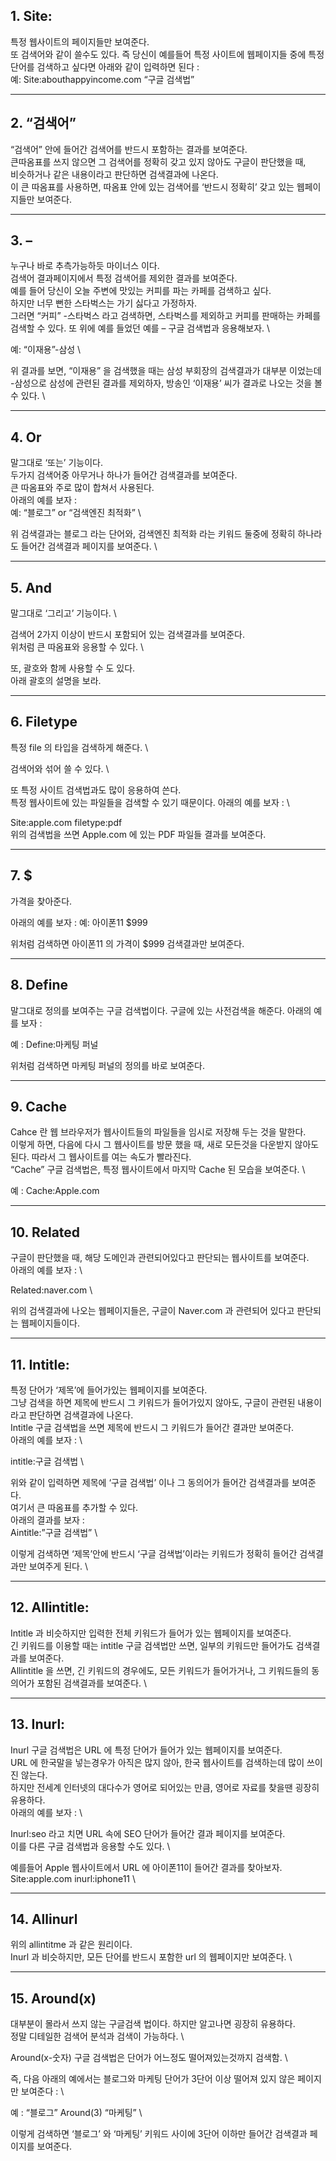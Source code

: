 ## 1. Site: 
특정 웹사이트의 페이지들만 보여준다. \
또 검색어와 같이 쓸수도 있다. 즉 당신이 예를들어 특정 사이트에 웹페이지들 중에 특정 단어를 검색하고 싶다면 아래와 같이 입력하면 된다 : \
예: Site:abouthappyincome.com “구글 검색법”
____

## 2. “검색어” 
“검색어” 안에 들어간 검색어를 반드시 포함하는 결과를 보여준다. \
큰따옴표를 쓰지 않으면 그 검색어를 정확히 갖고 있지 않아도 구글이 판단했을 때, \
비슷하거나 같은 내용이라고 판단하면 검색결과에 나온다. \
이 큰 따옴표를 사용하면, 따옴표 안에 있는 검색어를 ‘반드시 정확히’ 갖고 있는 웹페이지들만 보여준다. 
____

## 3. –
누구나 바로 추측가능하듯 마이너스 이다. \
검색어 결과페이지에서 특정 검색어를 제외한 결과를 보여준다. \
예를 들어 당신이 오늘 주변에 맛있는 커피를 파는 카페를 검색하고 싶다. \
하지만 너무 뻔한 스타벅스는 가기 싫다고 가정하자. \
그러면 “커피” -스타벅스 라고 검색하면, 스타벅스를 제외하고 커피를 판매하는 카페를 검색할 수 있다. 또 위에 예를 들었던 예를 – 구글 검색법과 응용해보자. \

예: “이재용”-삼성 \

위 결과를 보면, “이재용” 을 검색했을 때는 삼성 부회장의 검색결과가 대부분 이었는데 -삼성으로 삼성에 관련된 결과를 제외하자, 방송인 ‘이재용’ 씨가 결과로 나오는 것을 볼 수 있다. \
____

## 4. Or
말그대로 ‘또는’ 기능이다. \
두가지 검색어중 아무거나 하나가 들어간 검색결과를 보여준다. \
큰 따옴표와 주로 많이 합쳐서 사용된다. \
아래의 예를 보자 : \
예: “블로그” or “검색엔진 최적화” \

위 검색결과는 블로그 라는 단어와, 검색엔진 최적화 라는 키워드 둘중에 정확히 하나라도 들어간 검색결과 페이지를 보여준다. \ 
____


## 5. And
말그대로 ‘그리고’ 기능이다. \

검색어 2가지 이상이 반드시 포함되어 있는 검색결과를 보여준다. \
위처럼 큰 따옴표와 응용할 수 있다. \

또, 괄호와 함께 사용할 수 도 있다. \
아래 괄호의 설명을 보라. 
____


## 6. Filetype
특정 file 의 타입을 검색하게 해준다. \

검색어와 섞어 쓸 수 있다. \

또 특정 사이트 검색법과도 많이 응용하여 쓴다. \
특정 웹사이트에 있는 파일들을 검색할 수 있기 때문이다. 아래의 예를 보자 : \ 
 
Site:apple.com filetype:pdf \
위의 검색법을 쓰면 Apple.com 에 있는 PDF 파일들 결과를 보여준다. 
____


## 7. $
가격을 찾아준다.

아래의 예를 보자 :
예: 아이폰11 $999

위처럼 검색하면 아이폰11 의 가격이 $999 검색결과만 보여준다. 
____

## 8. Define
말그대로 정의를 보여주는 구글 검색법이다.
구글에 있는 사전검색을 해준다. 아래의 예를 보자 :

예 : Define:마케팅 퍼널

위처럼 검색하면 마케팅 퍼널의 정의를 바로 보여준다. 

____



## 9. Cache 
Cahce 란 웹 브라우저가 웹사이트들의 파일들을 임시로 저장해 두는 것을 말한다. \
이렇게 하면, 다음에 다시 그 웹사이트를 방문 했을 때, 새로 모든것을 다운받지 않아도 된다. 따라서 그 웹사이트를 여는 속도가 빨라진다. \
“Cache” 구글 검색법은, 특정 웹사이트에서 마지막 Cache 된 모습을 보여준다. \

예 : Cache:Apple.com
____

## 10. Related
구글이 판단했을 때, 해당 도메인과 관련되어있다고 판단되는 웹사이트를 보여준다. \
아래의 예를 보자 : \

Related:naver.com \

위의 검색결과에 나오는 웹페이지들은, 구글이 Naver.com 과 관련되어 있다고 판단되는 웹페이지들이다. 
____



## 11. Intitle:
특정 단어가 ‘제목’에 들어가있는 웹페이지를 보여준다. \
그냥 검색을 하면 제목에 반드시 그 키워드가 들어가있지 않아도, 구글이 관련된 내용이라고 판단하면 검색결과에 나온다. \
Intitle 구글 검색법을 쓰면 제목에 반드시 그 키워드가 들어간 결과만 보여준다. \
아래의 예를 보자 : \

intitle:구글 검색법 \

위와 같이 입력하면 제목에 ‘구글 검색법’ 이나 그 동의어가 들어간 검색결과를 보여준다. \
여기서 큰 따옴표를 추가할 수 있다. \
아래의 결과를 보자 : \
Aintitle:”구글 검색법” \

이렇게 검색하면 ‘제목’안에 반드시 ‘구글 검색법’이라는 키워드가 정확히 들어간 검색결과만 보여주게 된다. \
____


## 12. Allintitle: 
Intitle 과 비슷하지만 입력한 전체 키워드가 들어가 있는 웹페이지를 보여준다. \
긴 키워드를 이용할 때는 intitle 구글 검색법만 쓰면, 일부의 키워드만 들어가도 검색결과를 보여준다. \
Allintitle 을 쓰면, 긴 키워드의 경우에도, 모든 키워드가 들어가거나, 그 키워드들의 동의어가 포함된 검색결과를 보여준다. \
____


## 13. Inurl:
Inurl 구글 검색법은 URL 에 특정 단어가 들어가 있는 웹페이지를 보여준다. \
URL 에 한국말을 넣는경우가 아직은 많지 않아, 한국 웹사이트를 검색하는데 많이 쓰이진 않는다. \
하지만 전세계 인터넷의 대다수가 영어로 되어있는 만큼, 영어로 자료를 찾을땐 굉장히 유용하다. \
아래의 예를 보자 : \

Inurl:seo 라고 치면 URL 속에 SEO 단어가 들어간 결과 페이지를 보여준다. \
이를 다른 구글 검색법과 응용할 수도 있다. \

예를들어 Apple 웹사이트에서 URL 에 아이폰11이 들어간 결과를 찾아보자. \
Site:apple.com inurl:iphone11 \
____




## 14. Allinurl
위의 allintitme 과 같은 원리이다. \
Inurl 과 비슷하지만, 모든 단어를 반드시 포함한 url 의 웹페이지만 보여준다. \
____


## 15. Around(x)
대부분이 몰라서 쓰지 않는 구글검색 법이다. 하지만 알고나면 굉장히 유용하다. \
정말 디테일한 검색어 분석과 검색이 가능하다.  \

Around(x-숫자) 구글 검색법은 단어가 어느정도 떨어져있는것까지 검색함. \

즉, 다음 아래의 예에서는 블로그와 마케팅 단어가 3단어 이상 떨어져 있지 않은 페이지만 보여준다 : \ 

예 : “블로그” Around(3) “마케팅” \

이렇게 검색하면 ‘블로그’ 와 ‘마케팅’ 키워드 사이에 3단어 이하만 들어간 검색결과 페이지를 보여준다.


